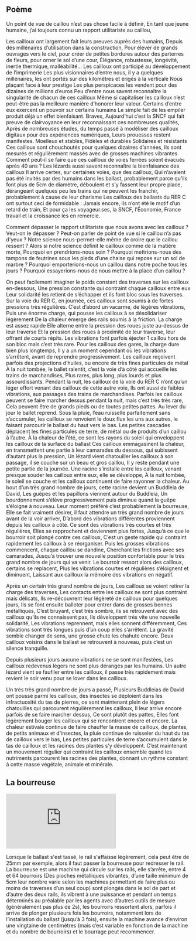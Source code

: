 ## Poème

Un point de vue de caillou n’est pas chose facile à définir,
En tant que jeune humaine, j’ai toujours connu un rapport utilitariste au caillou,

Les cailloux ont largement fait leurs preuves auprès des humains,
Depuis des millénaires d’utilisation dans la construction,
Pour élever de grands ouvrages vers le ciel, pour créer de petites bordures autour des parterres de fleurs, pour orner le sol d’une cour,
Élégance, robustesse, longévité, inertie thermique, malléabilité…
Les cailloux ont participé au développement de l’imprimerie
Les plus visionnaires d’entre nous, il y a quelques millénaires, les ont portés sur des kilomètres et érigés à la verticale
Nous plaçant face à leur prestige
Les plus perspicaces les vendent pour des dizaines de millions d’euros
Peu d’entre nous savent reconnaître la singularité de chacun de ces cailloux
Même si capitaliser les cailloux n’est peut-être pas la meilleure manière d’honorer leur valeur.
Certains d’entre eux exercent un pouvoir sur certains humains
Le simple fait de les empiler produit déjà un effet bienfaisant.
Braves,
Aujourd’hui c’est la SNCF qui fait preuve de clairvoyance en leur reconnaissant ces nombreuses qualités,
Après de nombreuses études, du temps passé à modéliser des cailloux digitaux pour des expériences numériques,
Leurs prouesses restent manifestes.
Moelleux et stables,
Fidèles et durables
Solidaires et résistants
Ces cailloux sont chouchoutés pour quelques dizaines d’années,
Ils sont mesurés et régulièrement massés avec de grosses machines vibrantes
Comment peut-il se faire que ces cailloux de voies ferrées soient évacués après 40 ans ?
Les lézards aussi savent reconnaître la bienfaisance des cailloux
Il arrive certes, sur certaines voies, que des cailloux,
Qui n’avaient pas été invités par des humains dans les ballast, probablement parce qu’ils font plus de 5cm de diamètre,
déboulent et s’y fassent leur propre place,
dérangeant quelques peu les trains qui ne peuvent les franchir, probablement à cause de leur charisme
Les cailloux des ballasts du RER C ont surtout ceci de formidable :
Jamais encore, ils n’ont été le motif d’un retard de train,
Et pour ça les voyageur.ses, la SNCF, l’Économie, France travail et la croissance les en remercie.

Comment dépasser le rapport utilitariste que nous avons avec les cailloux ? Veut-on le dépasser ?
Peut-on parler de point de vue si le caillou n’a pas d’yeux ?
Notre science nous-permet-elle même de croire que le caillou ressent ?
Alors si notre science définit le cailloux comme de la matière morte,
Pourquoi en prendrions-nous soin ?
Pourquoi mettrions-nous des tampons de feutrines sous les pieds d’une chaise qui repose sur un sol de marbre ?
Pourquoi emporterions-nous un caillou dans notre poche tous les jours ?
Pourquoi essayerions-nous de nous mettre à la place d’un caillou ?

On peut facilement imaginer le poids constant des traverses sur les cailloux en-dessous,
Une pression constante qui contraint chaque cailloux entre eux
Leur solidarité les retient de s’échapper et ils font bloc sous les traverses.
Sur la voie du RER C, en journée, ces cailloux sont soumis à de fortes pressions très régulières.
C’est d’abord un vacarme, de légères vibrations,
Puis une énorme charge, qui pousse les cailloux à se désolidariser légèrement
De la chaleur émerge des rails soumis à la friction.
La charge est assez rapide
Elle alterne entre la pression des roues juste au-dessus de leur traverse
Et la pression des roues à proximité de leur traverse, leur offrant de courts répits.
Les vibrations font parfois éjecter 1 caillou hors de son bloc mais c’est très rare.
Pour les cailloux des gares, la charge dure bien plus longtemps,
Il y a un moment cependant où les vibrations s’arrêtent, avant de reprendre progressivement.
Les cailloux reçoivent parfois des projections d’huiles, ou encore de très fines particules de métal
À la nuit tombée, le ballet ralentit, c’est la voie d’à côté qui accueille les trains de marchandises,
Plus rares, plus long, plus lourds et plus assourdissants.
Pendant la nuit, les cailloux de la voie du RER C n’ont qu’un léger effort venant des cailloux de cette autre voie,
Ils ont aussi de faibles vibrations, aux passages des trains de marchandises.
Parfois les cailloux peuvent se faire marcher dessus pendant la nuit, mais c’est très très rare,
Cela peuvent être de grands pieds ou de toutes petites pattes.
Au lever du jour le ballet reprend.
Sous la pluie, l’eau ruisselle parfaitement sans s’accumuler,
les cailloux se renvoient le doux flux les uns aux autres, le faisant parcourir le ballast du haut vers le bas.
Les petites cascades déplacent les fines particules de terre, de métal ou de produits d’un caillou à l’autre.
À la chaleur de l’été, ce sont les rayons du soleil qui enveloppent les cailloux de la surface du ballast
Ces cailloux emmagasinent la chaleur, en transmettent une partie à leur camarades du dessous, qui subissent d’autant plus la pression,
Un lézard vient chatouiller les cailloux à son passage, il se couche sur un beau et gros caillou,
Il y reste pendant une petite partie de la journée.
Une racine s’installe entre les cailloux, venant presque souder les cailloux entre eux, elle se développe,
À la nuit tombée, le soleil se couche et les cailloux continuent de faire rayonner la chaleur.
Au bout d’un très grand nombre de jours, cette racine devient un Buddleia de David,
Les guêpes et les papillons viennent autour du Buddleia,
Un bourdonnement s’élève progressivement puis diminue quand la guêpe s’éloigne à nouveau.
Leur moment préféré c’est probablement la bourreuse,
Elle se fait vraiment désirer, il faut attendre un très grand nombre de jours avant de la voir arriver,
D’abord des vibrations différentes proviennent depuis les cailloux à côté.
Ce sont des vibrations très courtes et très régulières,
Elles se rapprochent et deviennent plus fortes,
Jusqu’à ce que le bourroir soit plongé contre ces cailloux,
C’est un geste rapide qui contraint rapidement les cailloux à se réorganiser.
Puis les grosses vibrations commencent, chaque caillou se dandine,
Cherchant les frictions avec ses camarades,
Jusqu’à trouver une nouvelle position confortable pour le très grand nombre de jours qui va venir.
Le bourroir ressort alors des cailloux, certains se replacent,
Plus les vibrations courtes et régulières s’éloignent et diminuent,
Laissant aux cailloux la mémoire des vibrations en négatif.

Après un certain très grand nombre de jours,
Les cailloux se voient retirer la charge des traverses,
Les contacts entre les cailloux ne sont plus contraint mais délicats,
Ils re-découvrent leur légèreté de cailloux pour quelques jours,
Ils se font ensuite balloter pour entrer dans de grosses bennes métalliques,
C’est bruyant, c’est très sombre, ils se retrouvent avec des cailloux qu’ils ne connaissent pas,
Ils développent très vite une nouvelle solidarité,
Les vibrations reprennent, mais elles sonnent différemment,
Ces vibrations sont très longues puis d’un coup elles s’arrêtent.
La gravité semble changer de sens, une grosse chute les chahute encore.
Deux cailloux voisins dans le ballast se retrouvent à nouveau, puis c’est un silence tranquille.

Depuis plusieurs jours aucune vibrations ne se sont manifestées,
Les cailloux redevenus légers ne sont plus dérangés par les humains.
Un autre lézard vient se faufiler entre les cailloux, il passe très rapidement mais revient le soir venu pour se lover dans les cailloux.

Un très très grand nombre de jours a passé,
Plusieurs Buddleias de David ont poussé parmi les cailloux, des insectes se déploient dans les infractuosité du tas de pierres, ce sont maintenant plein de légers chatouilles qui parcourent régulièrement les cailloux,
Il leur arrive encore parfois de se faire marcher dessus,
Ce sont plutôt des pattes,
Elles font légèrement bouger les cailloux qui se rencontrent encore et encore.
La chaleur estivale continue de faire chauffer la masse de cailloux, de plantes, de petits animaux et d’insectes, la pluie continue de ruisseler du haut du tas de cailloux vers le bas,
Les petites particules de terre s’accumulent dans le tas de cailloux et les racines des plantes s’y développent.
C’est maintenant un mouvement régulier qui contraint les cailloux ensemble quand les nutriments parcourent les racines des plantes, donnant un rythme constant à cette masse végétale, animale et minérale.


## La bourreuse

<iframe src="https://www.youtube.com/embed/eg9eCLqXNv8?si=3DAkBAPxUPmqH3Cv&amp;start=19" title="YouTube video player" frameborder="0" allow="accelerometer; autoplay; clipboard-write; encrypted-media; gyroscope; picture-in-picture; web-share" referrerpolicy="strict-origin-when-cross-origin" allowfullscreen></iframe>

Lorsque le ballast s'est tassé, le rail s'affaisse légèrement, cela peut être de 25mm par exemple, alors il faut passer la bourreuse pour redresser le rail. La bourreuse est une machine qui circule sur les rails, elle s’arrête, entre 4 et 64 bourroirs (Des pioches métalliques vibrantes, d’une taille minimum de 5cm leur nombre varie selon les machines permettant de faire plus ou moins de traverses d’un seul coup) sont plongés dans le sol de part et d’autre des deux rails, ils vibrent à une puissance et pendant un temps déterminés au préalable par les agents avec d’autres outils de mesure (généralement pas plus de 2s), les bourroirs ressortent alors, parfois il arrive de plonger plusieurs fois les bourroirs, notamment lors de l’installation du ballast (jusqu’à 3 fois), ensuite la machine avance d’environ une vingtaine de centimètres (mais c’est variable en fonction de la machine et du nombre de bourroirs) et le bourrage peut recommencer.